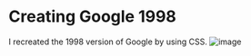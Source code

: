 <h1>Creating Google 1998</h1>

I recreated the 1998 version of Google by using CSS.
![image](https://user-images.githubusercontent.com/70536420/168173013-af05a2aa-f817-42a5-9065-a5005251d8f5.png)
